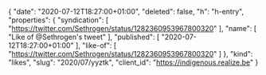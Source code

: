 {
  "date": "2020-07-12T18:27:00+01:00",
  "deleted": false,
  "h": "h-entry",
  "properties": {
    "syndication": [
      "https://twitter.com/Sethrogen/status/1282360953967800320"
    ],
    "name": [
      "Like of @Sethrogen's tweet"
    ],
    "published": [
      "2020-07-12T18:27:00+01:00"
    ],
    "like-of": [
      "https://twitter.com/Sethrogen/status/1282360953967800320"
    ]
  },
  "kind": "likes",
  "slug": "2020/07/yyztk",
  "client_id": "https://indigenous.realize.be"
}
